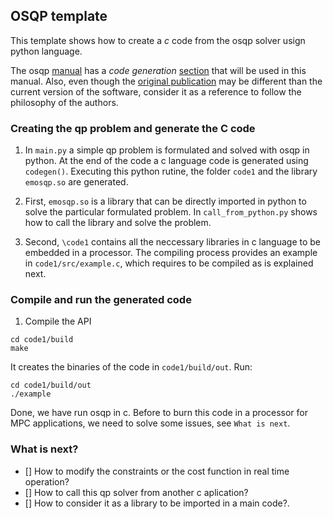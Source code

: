 ## OSQP template

This template shows how to create a *c* code from the osqp solver usign python language.

The osqp [manual](https://osqp.org/docs/) has a *code generation* [section](https://osqp.org/docs/codegen/python.html) that will be used in this manual. Also, even though the [original publication](https://ora.ox.ac.uk/objects/uuid:a7c19fe9-32f1-4500-ac76-cd388bc37c61/download_file?file_format=pdf&safe_filename=osqp_embedded.pdf&type_of_work=Conference+item) may be different than the current version of the software, consider it as a reference to follow the philosophy of the authors.

### Creating the qp problem and generate the C code
1. In `main.py` a simple qp problem is formulated and solved with osqp in python. At the end of the code a c language code is generated using `codegen()`. Executing this python rutine, the folder `code1` and the library `emosqp.so` are generated. 

2. First, `emosqp.so` is a library that can be directly imported in python to solve the particular formulated problem. In `call_from_python.py` shows how to call the library and solve the problem.

3. Second, `\code1` contains all the neccessary libraries in c language to be embedded in a processor. The compiling process provides an example in `code1/src/example.c`, which requires to be compiled as is explained next.

### Compile and run the generated code
1. Compile the API
```
cd code1/build 
make
```
It creates the binaries of the code in `code1/build/out`. Run:
```
cd code1/build/out
./example 
```
Done, we have run osqp in c. Before to burn this code in a processor for MPC applications, we need to solve some issues, see `What is next`.

### What is next?
- [] How to modify the constraints or the cost function in real time operation?
- [] How to call this qp solver from another c aplication?
- [] How to consider it as a library to be imported in a main code?.


